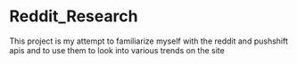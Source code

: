 # Reddit_Research
This project is my attempt to familiarize myself with the reddit and pushshift apis and to use them to look into various trends on the site

